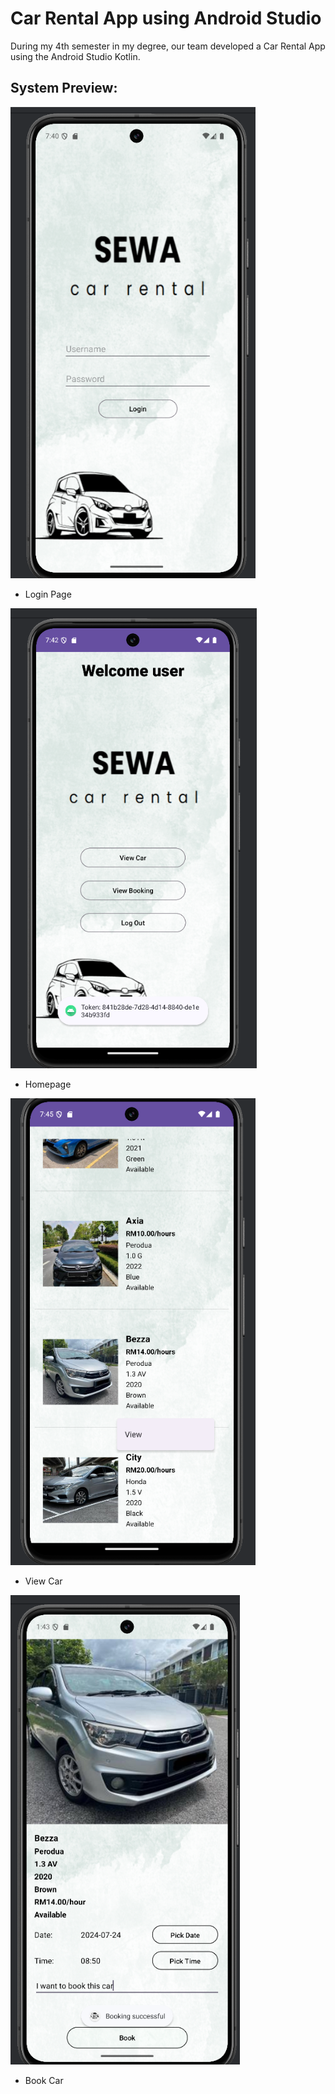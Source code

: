 # Car Rental App using Android Studio

During my 4th semester in my degree, our team developed a Car Rental App using the Android Studio Kotlin. 

## System Preview:

![Project Screenshot](https://github.com/AnasHakimi/Car_Rental/blob/master/Preview/Login.png)
- Login Page

![Project Screenshot](https://github.com/AnasHakimi/Car_Rental/blob/master/Preview/Home.png)
- Homepage 

![Project Screenshot](https://github.com/AnasHakimi/Car_Rental/blob/master/Preview/ViewCar.png)
- View Car

![Project Screenshot](https://github.com/AnasHakimi/Car_Rental/blob/master/Preview/Book.png)
- Book Car
